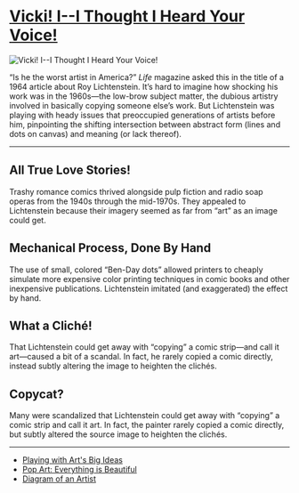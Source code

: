 # [Vicki! I--I Thought I Heard Your Voice!](http://artsmia.github.io/griot/#/o/2606)
![Vicki! I--I Thought I Heard Your Voice!](http://api.artsmia.org/images/2606/large.jpg)

“Is he the worst artist in America?” *Life* magazine asked this in the title of a 1964 article about Roy Lichtenstein. It’s hard to imagine how shocking his work was in the 1960s—the low-brow subject matter, the dubious artistry involved in basically copying someone else’s work. But Lichtenstein was playing with heady issues that preoccupied generations of artists before him, pinpointing the shifting intersection between abstract form (lines and dots on canvas) and meaning (or lack thereof).

---

## All True Love Stories!

Trashy romance comics thrived alongside pulp fiction and radio soap operas from the 1940s through the mid-1970s. They appealed to Lichtenstein because their imagery seemed as far from “art” as an image could get.

## Mechanical Process, Done By Hand

The use of small, colored “Ben-Day dots” allowed printers to cheaply simulate more expensive color printing techniques in comic books and other inexpensive publications. Lichtenstein imitated (and exaggerated) the effect by hand.

## What a Cliché!

That Lichtenstein could get away with “copying” a comic strip—and call it art—caused a bit of a scandal. In fact, he rarely copied a comic directly, instead subtly altering the image to heighten the clichés.

## Copycat?

Many were scandalized that Lichtenstein could get away with “copying” a comic strip and call it art. In fact, the painter rarely copied a comic directly, but subtly altered the source image to heighten the clichés.

---

* [Playing with Art's Big Ideas](../stories/playing-with-art-s-big-ideas.md)
* [Pop Art: Everything is Beautiful](../stories/pop-art-everything-is-beautiful.md)
* [Diagram of an Artist](../stories/diagram-of-an-artist.md)
